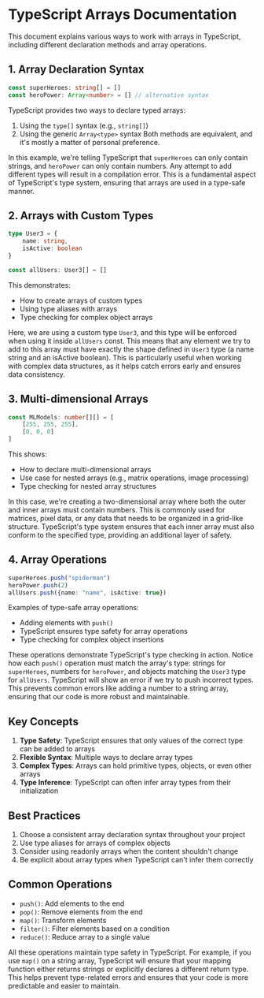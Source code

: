 # TypeScript Arrays Documentation

This document explains various ways to work with arrays in TypeScript, including different declaration methods and array operations.

## 1. Array Declaration Syntax
```typescript
const superHeroes: string[] = []
const heroPower: Array<number> = [] // alternative syntax
```
TypeScript provides two ways to declare typed arrays:
1. Using the `type[]` syntax (e.g., `string[]`)
2. Using the generic `Array<type>` syntax
Both methods are equivalent, and it's mostly a matter of personal preference.

In this example, we're telling TypeScript that `superHeroes` can only contain strings, and `heroPower` can only contain numbers. Any attempt to add different types will result in a compilation error. This is a fundamental aspect of TypeScript's type system, ensuring that arrays are used in a type-safe manner.

## 2. Arrays with Custom Types
```typescript
type User3 = {
    name: string,
    isActive: boolean
}

const allUsers: User3[] = []
```
This demonstrates:
- How to create arrays of custom types
- Using type aliases with arrays
- Type checking for complex object arrays

Here, we are using a custom type `User3`, and this type will be enforced when using it inside `allUsers` const. This means that any element we try to add to this array must have exactly the shape defined in `User3` type (a name string and an isActive boolean). This is particularly useful when working with complex data structures, as it helps catch errors early and ensures data consistency.

## 3. Multi-dimensional Arrays
```typescript
const MLModels: number[][] = [
    [255, 255, 255],
    [0, 0, 0]
]
```
This shows:
- How to declare multi-dimensional arrays
- Use case for nested arrays (e.g., matrix operations, image processing)
- Type checking for nested array structures

In this case, we're creating a two-dimensional array where both the outer and inner arrays must contain numbers. This is commonly used for matrices, pixel data, or any data that needs to be organized in a grid-like structure. TypeScript's type system ensures that each inner array must also conform to the specified type, providing an additional layer of safety.

## 4. Array Operations
```typescript
superHeroes.push("spiderman")
heroPower.push(2)
allUsers.push({name: "name", isActive: true})
```
Examples of type-safe array operations:
- Adding elements with `push()`
- TypeScript ensures type safety for array operations
- Type checking for complex object insertions

These operations demonstrate TypeScript's type checking in action. Notice how each `push()` operation must match the array's type: strings for `superHeroes`, numbers for `heroPower`, and objects matching the `User3` type for `allUsers`. TypeScript will show an error if we try to push incorrect types. This prevents common errors like adding a number to a string array, ensuring that our code is more robust and maintainable.

## Key Concepts
1. **Type Safety**: TypeScript ensures that only values of the correct type can be added to arrays
2. **Flexible Syntax**: Multiple ways to declare array types
3. **Complex Types**: Arrays can hold primitive types, objects, or even other arrays
4. **Type Inference**: TypeScript can often infer array types from their initialization

## Best Practices
1. Choose a consistent array declaration syntax throughout your project
2. Use type aliases for arrays of complex objects
3. Consider using readonly arrays when the content shouldn't change
4. Be explicit about array types when TypeScript can't infer them correctly

## Common Operations
- `push()`: Add elements to the end
- `pop()`: Remove elements from the end
- `map()`: Transform elements
- `filter()`: Filter elements based on a condition
- `reduce()`: Reduce array to a single value

All these operations maintain type safety in TypeScript. For example, if you use `map()` on a string array, TypeScript will ensure that your mapping function either returns strings or explicitly declares a different return type. This helps prevent type-related errors and ensures that your code is more predictable and easier to maintain.

